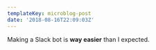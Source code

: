 ```yaml
---
templateKey: microblog-post
date: '2018-08-16T22:09:03Z'
---
```


Making a Slack bot is **way easier** than I expected.

